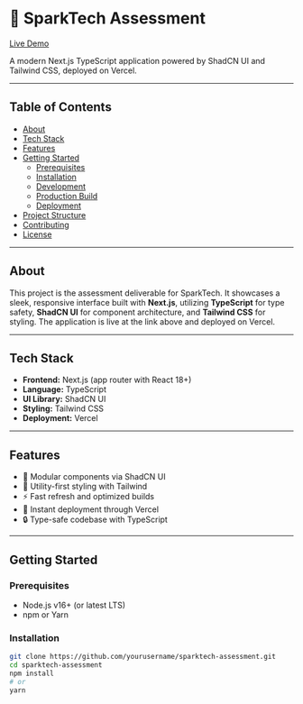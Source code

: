 # 🚀 SparkTech Assessment

[Live Demo](https://sparktech-assessment.vercel.app/)

A modern Next.js TypeScript application powered by ShadCN UI and Tailwind CSS, deployed on Vercel.

---

## Table of Contents

- [About](#about)  
- [Tech Stack](#tech-stack)  
- [Features](#features)  
- [Getting Started](#getting-started)  
  - [Prerequisites](#prerequisites)  
  - [Installation](#installation)  
  - [Development](#development)  
  - [Production Build](#production-build)  
  - [Deployment](#deployment)  
- [Project Structure](#project-structure)  
- [Contributing](#contributing)  
- [License](#license)  

---

## About

This project is the assessment deliverable for SparkTech. It showcases a sleek, responsive interface built with **Next.js**, utilizing **TypeScript** for type safety, **ShadCN UI** for component architecture, and **Tailwind CSS** for styling. The application is live at the link above and deployed on Vercel.

---

## Tech Stack

- **Frontend:** Next.js (app router with React 18+)
- **Language:** TypeScript  
- **UI Library:** ShadCN UI  
- **Styling:** Tailwind CSS  
- **Deployment:** Vercel  

---

## Features

- 🧩 Modular components via ShadCN UI  
- 🎨 Utility-first styling with Tailwind  
- ⚡ Fast refresh and optimized builds  
- 🚀 Instant deployment through Vercel  
- 🔒 Type-safe codebase with TypeScript  

---

## Getting Started

### Prerequisites

- Node.js v16+ (or latest LTS)  
- npm or Yarn  

### Installation

```bash
git clone https://github.com/yourusername/sparktech-assessment.git
cd sparktech-assessment
npm install
# or
yarn
